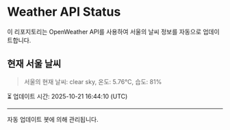 
# Weather API Status

이 리포지토리는 OpenWeather API를 사용하여 서울의 날씨 정보를 자동으로 업데이트합니다.

## 현재 서울 날씨
> 서울의 현재 날씨: clear sky, 온도: 5.76°C, 습도: 81%

⏳ 업데이트 시간: 2025-10-21 16:44:10 (UTC)

---
자동 업데이트 봇에 의해 관리됩니다.
